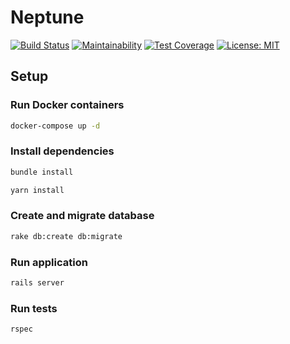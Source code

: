 # Neptune

[![Build Status](https://travis-ci.org/ramonsantos/neptune.svg?branch=master)](https://travis-ci.org/ramonsantos/neptune)
[![Maintainability](https://api.codeclimate.com/v1/badges/d4321e831abefbca3c04/maintainability)](https://codeclimate.com/github/ramonsantos/neptune/maintainability)
[![Test Coverage](https://api.codeclimate.com/v1/badges/d4321e831abefbca3c04/test_coverage)](https://codeclimate.com/github/ramonsantos/neptune/test_coverage)
[![License: MIT](https://img.shields.io/badge/License-MIT-blue.svg)](https://opensource.org/licenses/MIT)

## Setup

### Run Docker containers

```bash
docker-compose up -d
```

### Install dependencies

```bash
bundle install
```

```bash
yarn install
```

### Create and migrate database

```bash
rake db:create db:migrate
```

### Run application

```bash
rails server
```

### Run tests

```bash
rspec
```
